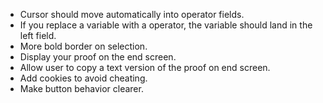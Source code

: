 * Cursor should move automatically into operator fields.
* If you replace a variable with a operator, the variable should land in the left field.
* More bold border on selection.
* Display your proof on the end screen.
* Allow user to copy a text version of the proof on end screen.
* Add cookies to avoid cheating.
* Make button behavior clearer.